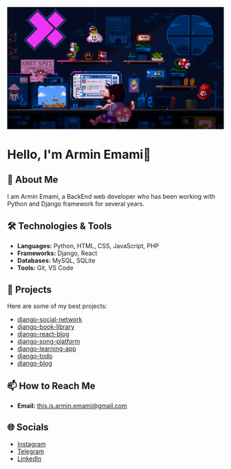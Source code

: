 <img src="programming.gif" />

# Hello, I'm Armin Emami👋

<!-- ![Profile Views](https://komarev.com/ghpvc/?username=this-is-armin&color=blue) -->

## 🚀 About Me
I am Armin Emami, a BackEnd web developer who has been working with Python and Django framework for several years.

## 🛠️ Technologies & Tools
- **Languages:** Python, HTML, CSS, JavaScript, PHP
- **Frameworks:** Django, React
- **Databases:** MySQL, SQLite
- **Tools:** Git, VS Code

## 💼 Projects
Here are some of my best projects:

- [django-social-network](https://github.com/this-is-armin/django-social-network)
- [django-book-library](https://github.com/this-is-armin/django-book-library)
- [django-react-blog](https://github.com/this-is-armin/django-react-blog)
- [django-song-platform](https://github.com/this-is-armin/django-song-platform)
- [django-learning-app](https://github.com/this-is-armin/django-learning-app)
- [django-todo](https://github.com/this-is-armin/django-todo)
- [django-blog](https://github.com/this-is-armin/django-blog)

## 📫 How to Reach Me
- **Email:** [this.is.armin.emami@gmail.com](mailto:this.is.armin.emami@gmail.com)

## 🌐 Socials
- [Instagram](https://instagram.com/this.is.armin.emami)
- [Telegram](https://t.me/this_is_armin_emami)
- [LinkedIn](https://www.linkedin.com/in/armin-emami-599106355)
